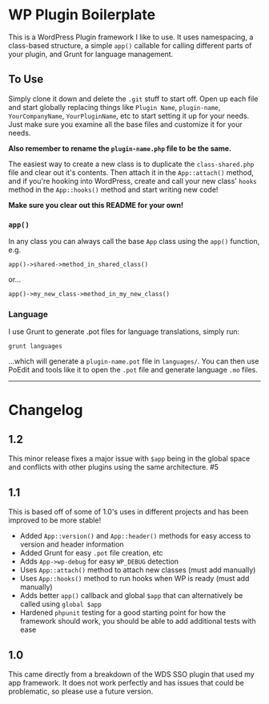 # WP Plugin Boilerplate

This is a WordPress Plugin framework I like to use. It uses namespacing,
a class-based structure, a simple `app()` callable for calling different
parts of your plugin, and Grunt for language management.

## To Use

Simply clone it down and delete the `.git` stuff to start off. Open up
each file and start globally replacing things like `Plugin Name`,
`plugin-name`, `YourCompanyName`, `YourPluginName`, etc to start setting
it up for your needs. Just make sure you examine all the base files
and customize it for your needs.

**Also remember to rename the `plugin-name.php` file to be the same.**

The easiest way to create a new class is to duplicate the `class-shared.php`
file and clear out it's contents. Then attach it in the `App::attach()` method,
and if you're hooking into WordPress, create and call your new class' `hooks` method
in the `App::hooks()` method and start writing new code!

**Make sure you clear out this README for your own!**

### `app()`

In any class you can always call the base `App` class using the `app()` function, e.g.

`app()->shared->method_in_shared_class()`

or...

`app()->my_new_class->method_in_my_new_class()`

### Language

I use Grunt to generate .pot files for language translations, simply run:

`grunt languages`

...which will generate a `plugin-name.pot` file in `languages/`. You can then
use PoEdit and tools like it to open the `.pot` file and generate language `.mo` files.

_______________

# Changelog

## 1.2

This minor release fixes a major issue with `$app` being in the global space and conflicts with other plugins using the same architecture. #5

## 1.1

This is based off of some of 1.0's uses in different projects and has been improved to be more stable!

- Added `App::version()` and `App::header()` methods for easy access to version and header information
- Added Grunt for easy `.pot` file creation, etc
- Adds `App->wp-debug` for easy `WP_DEBUG` detection
- Uses `App::attach()` method to attach new classes (must add manually)
- Uses `App::hooks()` method to run hooks when WP is ready (must add manually)
- Adds better `app()` callback and global `$app` that can alternatively be called using `global $app`
- Hardened `phpunit` testing for a good starting point for how the framework should work, you should be able to add additional tests with ease

## 1.0

This came directly from a breakdown of the WDS SSO plugin that used my app framework. It does not work perfectly and has issues that could be problematic, so please use a future version.
